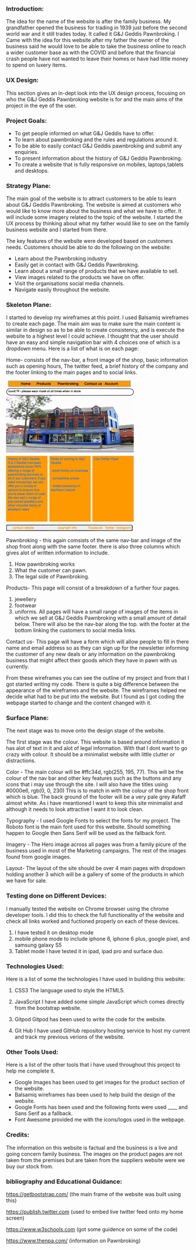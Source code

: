 ### Introduction:
The idea for the name of the website is after the family business.  My grandfather opened the business
for trading in 1939 just before the second world war and it still trades today.  It called it G&J Geddis Pawnbroking.
I Came with the idea for this website after my father the owner of the business said he would love to
be able to take the business online to reach a wider customer base as with the COVID and before that the 
financial crash people have not wanted to leave their homes or have had little money to spend on luxery 
items.


### UX Design:
This section gives an in-dept look into the UX design process, 
focusing on who the G&J Geddis Pawnbroking website is for and the main aims of the project 
in the eye of the user.

### Project Goals:
* To get people informed on what G&J Geddis have to offer.
* To learn about pawnbroking and the rules and regulations around it.
* To be able to easily contact G&J Geddis pawnbroking and submit any enquiries.
* To present information about the history of G&J Geddis Pawnbroking.
* To create a website that is fully responsive on mobiles, laptops,tablets and desktops.

### Strategy Plane:
The main goal of the website is to attract customers to be able to learn about
G&J Geddis Pawnbroking. The website is aimed at customers who would like to know more 
about the business and what we have to offer. It will include some imagery related to the 
topic of the website. I started the UX process by thinking about what my father would like to see
on the family business website and I started from there.

The key features of the website were developed based on customers needs. 
Customers should be able to do the following on the website:

* Learn about the Pawnbroking industry
* Easily get in contact with G&J Geddis Pawnbroking.
* Learn about a small range of products that we have available to sell.
* View images related to the products we have on offer.
* Visit the organisations social media channels.
* Navigate easily throughout the website.

### Skeleton Plane:
I started to develop my wireframes at this point. I used Balsamiq wireframes to create  each page.
The main aim was to make sure the main content is similar in design so as to be able to create consistency,
and is execute the website to a highest level I could achieve.
I thought that the user should have an easy and simple navigation bar with 4 choices one of which 
is a dropdown menu.
Here is a list of what is on each page:

 Home- consists of the nav-bar, a front image of the shop, basic information such as opening hours,
The twitter feed, a brief history of the company and the footer linking to the main pages and to social links.

<img src="assets/images/homepage.png" width="350" title="Homepage">

Pawnbroking - this again comsists of the same nav-bar and image of the shop front along with the same footer.
there is also three columns which gives alot of written information to include.  
1. How pawnbroking works
2. What the customer can pawn.
3. The legal side of Pawnbroking.

Products- This page will consist of a breakdown of a further four pages.
1. jewellery
2. footwear
3. uniforms.
All pages will have a small range of images of  the items in which we sell at G&J Geddis Pawnbroking
with a small amount of detail below.  There will also be the nav-bar along the top.
 with the footer at the bottom linking the customers to social media links.

 Contact us-  This page will have a form which will allow people to fill in there name and email
 address so as they can sign up for the newsletter informing the customer of any new deals or any
 information on the pawnbroking business that might affect their goods which they have in pawn with
 us currently.

From these wireframes you can see the outline of my project and from that I got started writing my code.
There is quite a big difference between the appearance of the wireframes and the website. 
The wireframes helped me decide what had to be put into the website. But I found as I got coding 
the webpage started to change and the content changed with it.

### Surface Plane:

The next stage was to move onto the design stage of the website.

The first stage was the colour. This website is based around information it has alot of text in it
and alot of legal information. With that I dont want to go crazy with colour.  It should be a 
minimalist website with little clutter or distractions.

Color - 
The main colour will be #ffc34d, rgb(255, 195, 77).  This will be the colour of the nav bar and other 
key features such as the buttons and any icons that i may use through the site.
I will also have the titles using #0000e6, rgb(0, 0, 230) This is to match in with the colour
of the shop front which is blue.
The back ground of the footer will be a very pale grey #afaff almost white.  As i have meantioned
I want to keep this site minimalist and although it needs to look attractive I want it to look clean. 

Typography -
I used Google Fonts to select the fonts for my project. 
The Roboto font is the main font used for this website.  Should something
happen to Google then Sans Serif will be used  as the fallback font. 

Imagery - 
The Hero image across all pages was from a family picure of the business used in most of the 
Marketing campaigns.  The rest of the images found from google images.

Layout- 
The layout of the site should be over 4 main pages with dropdown holding another 3 which will be a 
gallery of some of the products in which we have for sale. 


### Testing done on Different Devices:
I manually tested the website on Chrome browser using the chrome developer tools. I did this to 
check the full functionality of the website and check all links worked and fuctioned properly
on each of these devices.
1. I have tested it on desktop mode 
2. mobile phone mode to include iphone 6, iphone 6 plus, google pixel, and samsung galaxy S5
3. Tablet mode I have tested it in ipad, ipad pro and surface duo.

### Technologies Used:
Here is a list of some the technologies I have used in building this website:

1. CSS3
The language used to style the HTML5.

2. JavaScript
I have added some simple JavaScript which comes directly from the bootstrap website.

3. Gitpod
 Gitpod has been used to write the code for the website.

4. Git Hub
I have used GitHub repository hosting service to host my current and track my previous verions of 
the website.

### Other Tools Used:
Here is a list of the other tools that i have used throughout this project to help me complete it.
* Google Images has been used to get images for the product section of the website.
* Balsamiq wireframes has been used to help build the design of the website.
* Google Fonts has been used and the following fonts were used ____ and  Sans Serif as a fallback.
* Font Awesome provided me with the icons/logos used in the webpage.

### Credits:
The information on this website is factual and the business is a live and going concern family
business.  The images on the product pages are not taken from the premises but are taken from
the suppliers website were we buy our stock from.


### bibliography and Educational Guidance:

https://getbootstrap.com/  (the main frame of the website was built using this)

https://publish.twitter.com (used to embed live twitter feed onto my home screen)

https://www.w3schools.com   (got some guidence on some of the code)  

https://www.thenpa.com/  (information on Pawnbroking)








